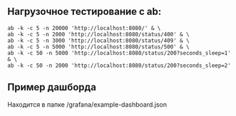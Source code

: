 

## Нагрузочное тестирование с ab:

```
ab -k -c 5 -n 20000 'http://localhost:8080/' & \
ab -k -c 5 -n 2000 'http://localhost:8080/status/400' & \
ab -k -c 5 -n 3000 'http://localhost:8080/status/409' & \
ab -k -c 5 -n 5000 'http://localhost:8080/status/500' & \
ab -k -c 50 -n 5000 'http://localhost:8080/status/200?seconds_sleep=1' & \
ab -k -c 50 -n 2000 'http://localhost:8080/status/200?seconds_sleep=2'
```

## Пример дашборда
Находится в папке /grafana/example-dashboard.json